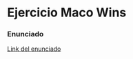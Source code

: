 # Ejercicio Maco Wins

### Enunciado
[Link del enunciado](https://docs.google.com/document/d/1mjWKl9YH9Bb39iIUl1bQj_xhx_-CjCAMpcAXRqKhVjU/edit?usp=sharing)